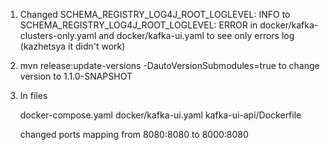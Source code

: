 1. Changed SCHEMA_REGISTRY_LOG4J_ROOT_LOGLEVEL: INFO to SCHEMA_REGISTRY_LOG4J_ROOT_LOGLEVEL: ERROR in docker/kafka-clusters-only.yaml and docker/kafka-ui.yaml to see only errors log (kazhetsya it didn't work)

2. mvn release:update-versions -DautoVersionSubmodules=true to change version to 1.1.0-SNAPSHOT 

3.  In files

    docker-compose.yaml
	docker/kafka-ui.yaml
	kafka-ui-api/Dockerfile

    changed ports mapping from 8080:8080 to 8000:8080

